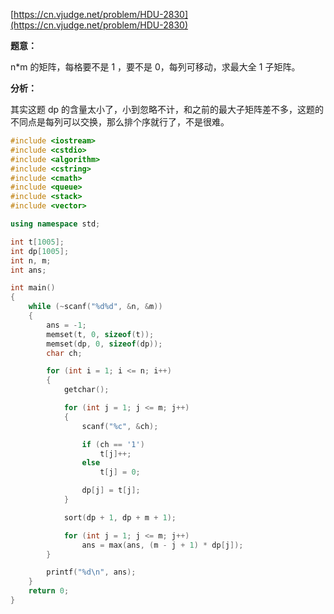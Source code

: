 [https://cn.vjudge.net/problem/HDU-2830](https://cn.vjudge.net/problem/HDU-2830)

**题意：**

n*m 的矩阵，每格要不是 1 ，要不是 0，每列可移动，求最大全 1 子矩阵。

**分析：**

其实这题 dp 的含量太小了，小到忽略不计，和之前的最大子矩阵差不多，这题的不同点是每列可以交换，那么排个序就行了，不是很难。

```c++
#include <iostream>
#include <cstdio>
#include <algorithm>
#include <cstring>
#include <cmath>
#include <queue>
#include <stack>
#include <vector>

using namespace std;

int t[1005];
int dp[1005];
int n, m;
int ans;

int main()
{
    while (~scanf("%d%d", &n, &m))
    {
        ans = -1;
        memset(t, 0, sizeof(t));
        memset(dp, 0, sizeof(dp));
        char ch;

        for (int i = 1; i <= n; i++)
        {
            getchar();

            for (int j = 1; j <= m; j++)
            {
                scanf("%c", &ch);

                if (ch == '1')
                    t[j]++;
                else
                    t[j] = 0;

                dp[j] = t[j];
            }

            sort(dp + 1, dp + m + 1);

            for (int j = 1; j <= m; j++)
                ans = max(ans, (m - j + 1) * dp[j]);
        }

        printf("%d\n", ans);
    }
    return 0;
}
```
